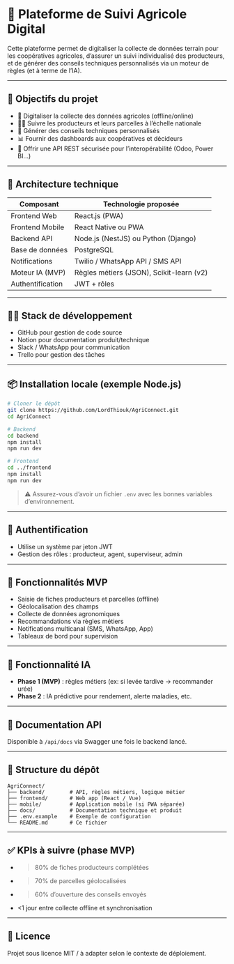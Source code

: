 # 🌾 Plateforme de Suivi Agricole Digital

Cette plateforme permet de digitaliser la collecte de données terrain pour les coopératives agricoles, d’assurer un suivi individualisé des producteurs, et de générer des conseils techniques personnalisés via un moteur de règles (et à terme de l’IA).

---

## 🚀 Objectifs du projet

- 📱 Digitaliser la collecte des données agricoles (offline/online)
- 🧑‍🌾 Suivre les producteurs et leurs parcelles à l’échelle nationale
- 🧠 Générer des conseils techniques personnalisés
- 📊 Fournir des dashboards aux coopératives et décideurs
- 🔗 Offrir une API REST sécurisée pour l’interopérabilité (Odoo, Power BI…)

---

## 🧱 Architecture technique

| Composant       | Technologie proposée |
|-----------------|----------------------|
| Frontend Web    | React.js (PWA)       |
| Frontend Mobile | React Native ou PWA  |
| Backend API     | Node.js (NestJS) ou Python (Django) |
| Base de données | PostgreSQL           |
| Notifications   | Twilio / WhatsApp API / SMS API |
| Moteur IA (MVP) | Règles métiers (JSON), Scikit-learn (v2) |
| Authentification| JWT + rôles          |

---

## 🧑‍💻 Stack de développement

- GitHub pour gestion de code source
- Notion pour documentation produit/technique
- Slack / WhatsApp pour communication
- Trello  pour gestion des tâches

---

## 📦 Installation locale (exemple Node.js)

```bash
# Cloner le dépôt
git clone https://github.com/LordThiouk/AgriConnect.git
cd AgriConnect

# Backend
cd backend
npm install
npm run dev

# Frontend
cd ../frontend
npm install
npm run dev
````

> ⚠️ Assurez-vous d’avoir un fichier `.env` avec les bonnes variables d’environnement.

---

## 🔑 Authentification

* Utilise un système par jeton JWT
* Gestion des rôles : producteur, agent, superviseur, admin

---

## 📍 Fonctionnalités MVP

* Saisie de fiches producteurs et parcelles (offline)
* Géolocalisation des champs
* Collecte de données agronomiques
* Recommandations via règles métiers
* Notifications multicanal (SMS, WhatsApp, App)
* Tableaux de bord pour supervision

---

## 🧠 Fonctionnalité IA

* **Phase 1 (MVP)** : règles métiers (ex: si levée tardive → recommander urée)
* **Phase 2** : IA prédictive pour rendement, alerte maladies, etc.

---

## 📘 Documentation API

Disponible à `/api/docs` via Swagger une fois le backend lancé.

---

## 📂 Structure du dépôt

```
AgriConnect/
├── backend/        # API, règles métiers, logique métier
├── frontend/       # Web app (React / Vue)
├── mobile/         # Application mobile (si PWA séparée)
├── docs/           # Documentation technique et produit
├── .env.example    # Exemple de configuration
└── README.md       # Ce fichier
```

---

## ✅ KPIs à suivre (phase MVP)

* > 80% de fiches producteurs complétées
* > 70% de parcelles géolocalisées
* > 60% d’ouverture des conseils envoyés
* <1 jour entre collecte offline et synchronisation

---

## 📜 Licence

Projet sous licence MIT / à adapter selon le contexte de déploiement.



